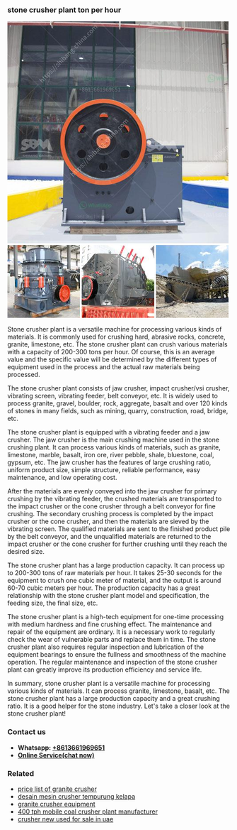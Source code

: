 <h3>stone crusher plant ton per hour</h3><img src='1708587413.jpg' alt=''><p>Stone crusher plant is a versatile machine for processing various kinds of materials. It is commonly used for crushing hard, abrasive rocks, concrete, granite, limestone, etc. The stone crusher plant can crush various materials with a capacity of 200-300 tons per hour. Of course, this is an average value and the specific value will be determined by the different types of equipment used in the process and the actual raw materials being processed.</p><p>The stone crusher plant consists of jaw crusher, impact crusher/vsi crusher, vibrating screen, vibrating feeder, belt conveyor, etc. It is widely used to process granite, gravel, boulder, rock, aggregate, basalt and over 120 kinds of stones in many fields, such as mining, quarry, construction, road, bridge, etc.</p><p>The stone crusher plant is equipped with a vibrating feeder and a jaw crusher. The jaw crusher is the main crushing machine used in the stone crushing plant. It can process various kinds of materials, such as granite, limestone, marble, basalt, iron ore, river pebble, shale, bluestone, coal, gypsum, etc. The jaw crusher has the features of large crushing ratio, uniform product size, simple structure, reliable performance, easy maintenance, and low operating cost.</p><p>After the materials are evenly conveyed into the jaw crusher for primary crushing by the vibrating feeder, the crushed materials are transported to the impact crusher or the cone crusher through a belt conveyor for fine crushing. The secondary crushing process is completed by the impact crusher or the cone crusher, and then the materials are sieved by the vibrating screen. The qualified materials are sent to the finished product pile by the belt conveyor, and the unqualified materials are returned to the impact crusher or the cone crusher for further crushing until they reach the desired size.</p><p>The stone crusher plant has a large production capacity. It can process up to 200-300 tons of raw materials per hour. It takes 25-30 seconds for the equipment to crush one cubic meter of material, and the output is around 60-70 cubic meters per hour. The production capacity has a great relationship with the stone crusher plant model and specification, the feeding size, the final size, etc.</p><p>The stone crusher plant is a high-tech equipment for one-time processing with medium hardness and fine crushing effect. The maintenance and repair of the equipment are ordinary. It is a necessary work to regularly check the wear of vulnerable parts and replace them in time. The stone crusher plant also requires regular inspection and lubrication of the equipment bearings to ensure the fullness and smoothness of the machine operation. The regular maintenance and inspection of the stone crusher plant can greatly improve its production efficiency and service life.</p><p>In summary, stone crusher plant is a versatile machine for processing various kinds of materials. It can process granite, limestone, basalt, etc. The stone crusher plant has a large production capacity and a great crushing ratio. It is a good helper for the stone industry. Let's take a closer look at the stone crusher plant!</p><h3>Contact us</h3><ul><li><strong>Whatsapp:&nbsp;<a href="https://wa.me/8613661969651">+8613661969651</a></strong></li><li><a href="https://swt.shibang-china.com/?git&amp;zhl&amp;stone crusher plant ton per hour"><strong>Online Service(chat now)</strong></a></li></ul><h3>Related</h3><ul><li><a href='price list of granite crusher.md'>price list of granite crusher</a></li><li><a href='desain mesin crusher tempurung kelapa.md'>desain mesin crusher tempurung kelapa</a></li><li><a href='granite crusher equipment.md'>granite crusher equipment</a></li><li><a href='400 tph mobile coal crusher plant manufacturer.md'>400 tph mobile coal crusher plant manufacturer</a></li><li><a href='crusher new used for sale in uae.md'>crusher new used for sale in uae</a></li></ul>